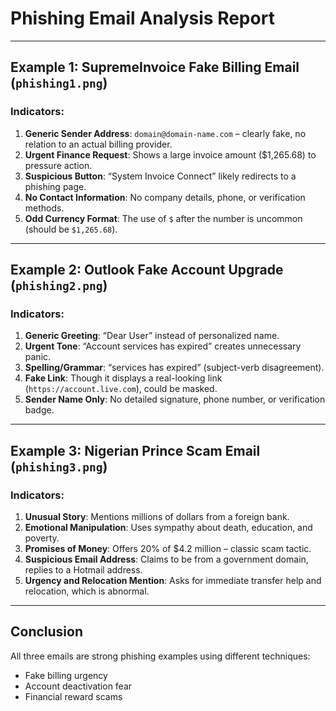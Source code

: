 # Phishing Email Analysis Report

---

## Example 1: SupremeInvoice Fake Billing Email (`phishing1.png`)

### Indicators:
1. **Generic Sender Address**: `domain@domain-name.com` – clearly fake, no relation to an actual billing provider.
2. **Urgent Finance Request**: Shows a large invoice amount ($1,265.68) to pressure action.
3. **Suspicious Button**: “System Invoice Connect” likely redirects to a phishing page.
4. **No Contact Information**: No company details, phone, or verification methods.
5. **Odd Currency Format**: The use of `$` after the number is uncommon (should be `$1,265.68`).

---

## Example 2: Outlook Fake Account Upgrade (`phishing2.png`)

### Indicators:
1. **Generic Greeting**: “Dear User” instead of personalized name.
2. **Urgent Tone**: “Account services has expired” creates unnecessary panic.
3. **Spelling/Grammar**: “services has expired” (subject-verb disagreement).
4. **Fake Link**: Though it displays a real-looking link (`https://account.live.com`), could be masked.
5. **Sender Name Only**: No detailed signature, phone number, or verification badge.

---

## Example 3: Nigerian Prince Scam Email (`phishing3.png`)

### Indicators:
1. **Unusual Story**: Mentions millions of dollars from a foreign bank.
2. **Emotional Manipulation**: Uses sympathy about death, education, and poverty.
3. **Promises of Money**: Offers 20% of $4.2 million – classic scam tactic.
4. **Suspicious Email Address**: Claims to be from a government domain, replies to a Hotmail address.
5. **Urgency and Relocation Mention**: Asks for immediate transfer help and relocation, which is abnormal.

---

## Conclusion

All three emails are strong phishing examples using different techniques:
- Fake billing urgency
- Account deactivation fear
- Financial reward scams
